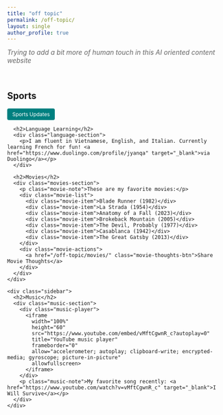 ```yaml
---
title: "off topic"
permalink: /off-topic/
layout: single
author_profile: true
---
```


<div class="off-topic-container">
  <p class="page-description">Trying to add a bit more of human touch in this AI oriented content website</p>

  <div class="page-content">
    <div class="main-content">
      <h2>Sports</h2>
      <div class="sports-section">
        <a href="/off-topic/sports/" class="sports-btn">Sports Updates</a>
      </div>

      <h2>Language Learning</h2>
      <div class="language-section">
        <p>I am fluent in Vietnamese, English, and Italian. Currently learning French for fun! <a href="https://www.duolingo.com/profile/jyanqa" target="_blank">via Duolingo</a></p>
      </div>

      <h2>Movies</h2>
      <div class="movies-section">
        <p class="movie-note">These are my favorite movies:</p>
        <div class="movie-list">
          <div class="movie-item">Blade Runner (1982)</div>
          <div class="movie-item">La Strada (1954)</div>
          <div class="movie-item">Anatomy of a Fall (2023)</div>
          <div class="movie-item">Brokeback Mountain (2005)</div>
          <div class="movie-item">The Devil, Probably (1977)</div>
          <div class="movie-item">Casablanca (1942)</div>
          <div class="movie-item">The Great Gatsby (2013)</div>
        </div>
        <div class="movie-actions">
          <a href="/off-topic/movies/" class="movie-thoughts-btn">Share Movie Thoughts</a>
        </div>
      </div>
    </div>

    <div class="sidebar">
      <h2>Music</h2>
      <div class="music-section">
        <div class="music-player">
          <iframe 
            width="100%" 
            height="60" 
            src="https://www.youtube.com/embed/vMftCgwnR_c?autoplay=0" 
            title="YouTube music player" 
            frameborder="0" 
            allow="accelerometer; autoplay; clipboard-write; encrypted-media; gyroscope; picture-in-picture" 
            allowfullscreen>
          </iframe>
        </div>
        <p class="music-note">My favorite song recently: <a href="https://www.youtube.com/watch?v=vMftCgwnR_c" target="_blank">I Will Survive</a></p>
      </div>
    </div>
  </div>
</div>

<style>
.off-topic-container {
  margin-top: 0;
  padding-top: 0;
}

.page-description {
  font-size: 1.1em;
  color: #666;
  margin: 0 0 30px 0;
  font-style: italic;
}

.page-content {
  display: flex;
  gap: 40px;
  margin: 0;
  align-items: flex-start;
}

.main-content {
  flex: 1;
  min-width: 0;
}

.sidebar {
  width: 45%;
  min-width: 0;
  position: sticky;
  top: 2em;
}

.music-section {
  margin: 15px 0;
}

.music-player {
  max-width: 300px;
  margin: 10px 0;
  border-radius: 4px;
  overflow: hidden;
}

.music-note {
  font-size: 0.9em;
  color: #666;
  margin-top: 5px;
}

.language-section {
  background-color: #f8f9fa;
  padding: 15px;
  border-radius: 8px;
  margin: 10px 0;
  font-size: 0.9em;
}

.movies-section {
  margin: 15px 0;
}

.movie-note {
  font-size: 0.9em;
  color: #666;
  margin-bottom: 10px;
}

.movie-list {
  margin-bottom: 15px;
  font-size: 0.9em;
}

.movie-item {
  margin: 5px 0;
  padding-left: 20px;
  position: relative;
}

.movie-item:before {
  content: "•";
  position: absolute;
  left: 0;
  color: #008080;
}

.movie-actions {
  margin-top: 10px;
}

.movie-thoughts-btn {
  display: inline-block;
  background-color: #008080;
  color: white;
  padding: 6px 12px;
  border-radius: 4px;
  text-decoration: none;
  font-size: 0.85em;
  transition: background-color 0.3s;
}

.movie-thoughts-btn:hover {
  background-color: #006666;
  color: white;
  text-decoration: none;
}

a {
  color: #008080;
  text-decoration: none;
}

a:hover {
  color: #006666;
  text-decoration: underline;
}

.sports-section {
  margin: 10px 0;
}

.sports-btn {
  display: inline-block;
  background-color: #008080;
  color: white;
  padding: 6px 12px;
  border-radius: 4px;
  text-decoration: none;
  font-size: 0.85em;
  transition: background-color 0.3s;
}

.sports-btn:hover {
  background-color: #006666;
  color: white;
  text-decoration: none;
}

@media (max-width: 768px) {
  .page-content {
    flex-direction: column;
    gap: 20px;
  }
  
  .sidebar {
    width: 100%;
    position: static;
  }
}
</style> 